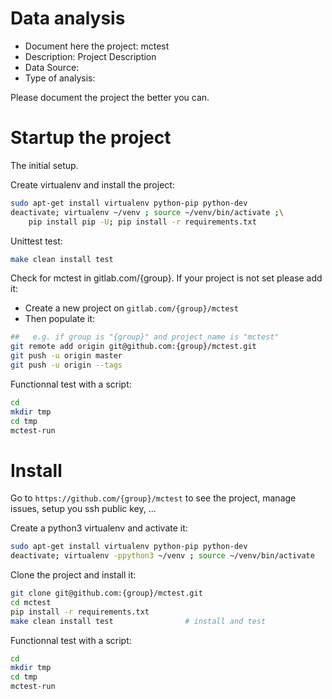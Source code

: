 # Data analysis
- Document here the project: mctest
- Description: Project Description
- Data Source:
- Type of analysis:

Please document the project the better you can.

# Startup the project

The initial setup.

Create virtualenv and install the project:
```bash
sudo apt-get install virtualenv python-pip python-dev
deactivate; virtualenv ~/venv ; source ~/venv/bin/activate ;\
    pip install pip -U; pip install -r requirements.txt
```

Unittest test:
```bash
make clean install test
```

Check for mctest in gitlab.com/{group}.
If your project is not set please add it:

- Create a new project on `gitlab.com/{group}/mctest`
- Then populate it:

```bash
##   e.g. if group is "{group}" and project_name is "mctest"
git remote add origin git@github.com:{group}/mctest.git
git push -u origin master
git push -u origin --tags
```

Functionnal test with a script:

```bash
cd
mkdir tmp
cd tmp
mctest-run
```

# Install

Go to `https://github.com/{group}/mctest` to see the project, manage issues,
setup you ssh public key, ...

Create a python3 virtualenv and activate it:

```bash
sudo apt-get install virtualenv python-pip python-dev
deactivate; virtualenv -ppython3 ~/venv ; source ~/venv/bin/activate
```

Clone the project and install it:

```bash
git clone git@github.com:{group}/mctest.git
cd mctest
pip install -r requirements.txt
make clean install test                # install and test
```
Functionnal test with a script:

```bash
cd
mkdir tmp
cd tmp
mctest-run
```
